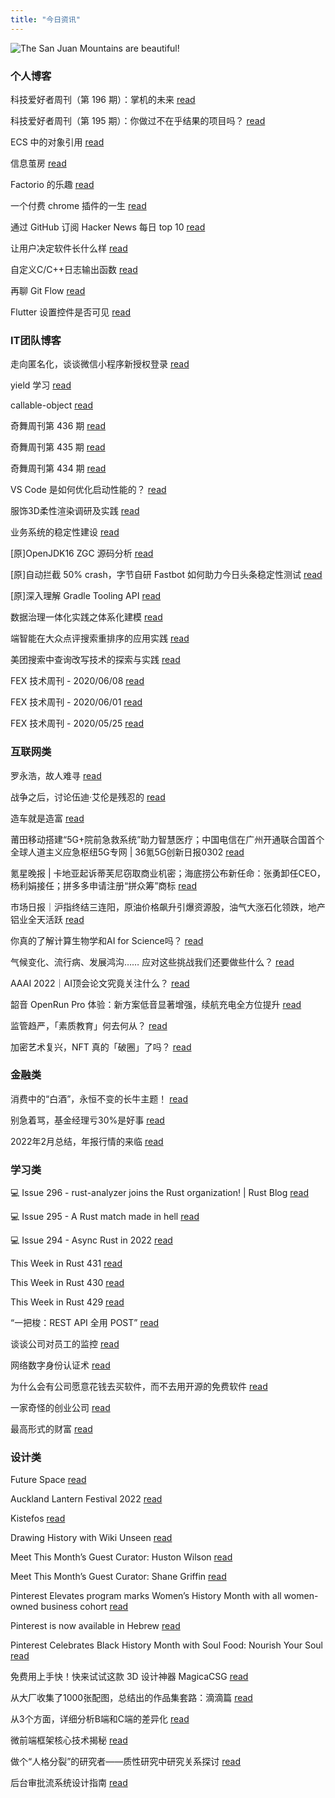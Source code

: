 ```yaml
---
title: "今日资讯"
---
```


![The San Juan Mountains are beautiful!](https://cn.bing.com/th?id=OHR.MoonlightRainier_EN-US6336057354_UHD.jpg "San Juan Mountains")

### 个人博客

   科技爱好者周刊（第 196 期）：掌机的未来 [read](http://www.ruanyifeng.com/blog/2022/02/weekly-issue-196.html)

   科技爱好者周刊（第 195 期）：你做过不在乎结果的项目吗？ [read](http://www.ruanyifeng.com/blog/2022/02/weekly-issue-195.html)

   ECS 中的对象引用 [read](https://blog.codingnow.com/2022/02/ecs_entity_reference.html)

   信息茧房 [read](https://blog.codingnow.com/2022/02/information_cocoons.html)

   Factorio 的乐趣 [read](https://blog.codingnow.com/2022/02/factorio.html)

   一个付费 chrome 插件的一生 [read](https://blog.t9t.io/star-history-2021-01-21/)

   通过 GitHub 订阅 Hacker News 每日 top 10 [read](https://blog.t9t.io/headllines-2020-09-03/)

   让用户决定软件长什么样 [read](https://blog.t9t.io/let-user-design-2020-06-18/)

   自定义C/C++日志输出函数 [read](https://www.kymjs.com/code/2020/08/07/01)

   再聊 Git Flow [read](https://www.kymjs.com/manager/2020/05/29/01)

   Flutter 设置控件是否可见 [read](https://www.kymjs.com/note/2020/03/19/01)

### IT团队博客

   走向匿名化，谈谈微信小程序新授权登录 [read](http://www.alloyteam.com/2021/04/15431/)

   yield 学习 [read](http://www.alloyteam.com/2021/03/15427/)

   callable-object [read](http://www.alloyteam.com/2021/03/callable-object/)

   奇舞周刊第 436 期 [read](https://weekly.75.team/issue436.html)

   奇舞周刊第 435 期 [read](https://weekly.75.team/issue435.html)

   奇舞周刊第 434 期 [read](https://weekly.75.team/issue434.html)

   VS Code 是如何优化启动性能的？ [read](https://fed.taobao.org/blog/taofed/do71ct/wpsf10)

   服饰3D柔性渲染调研及实践 [read](https://fed.taobao.org/blog/taofed/do71ct/fufsgh)

   业务系统的稳定性建设 [read](https://fed.taobao.org/blog/taofed/do71ct/fc3cy0)

   \[原\]OpenJDK16 ZGC 源码分析 [read](https://blog.csdn.net/ByteDanceTech/article/details/123196150)

   \[原\]自动拦截 50% crash，字节自研 Fastbot 如何助力今日头条稳定性测试 [read](https://blog.csdn.net/ByteDanceTech/article/details/123102759)

   \[原\]深入理解 Gradle Tooling API [read](https://blog.csdn.net/ByteDanceTech/article/details/123059368)

   数据治理一体化实践之体系化建模 [read](https://tech.meituan.com/2022/02/24/systematic-modeling-of-data-development-and-governance-integration-practice.html)

   端智能在大众点评搜索重排序的应用实践 [read](https://tech.meituan.com/2022/02/24/edge-search-rerank.html)

   美团搜索中查询改写技术的探索与实践 [read](https://tech.meituan.com/2022/02/17/exploration-and-practice-of-query-rewriting-in-meituan-search.html)

   FEX 技术周刊 - 2020/06/08 [read](http://fex.baidu.com/blog/2020/06/fex-weekly-08//)

   FEX 技术周刊 - 2020/06/01 [read](http://fex.baidu.com/blog/2020/06/fex-weekly-01//)

   FEX 技术周刊 - 2020/05/25 [read](http://fex.baidu.com/blog/2020/05/fex-weekly-25//)

### 互联网类

   罗永浩，故人难寻 [read](http://www.huxiu.com/article/503230.html?f=wangzhan)

   战争之后，讨论伍迪·艾伦是残忍的 [read](http://www.huxiu.com/article/503312.html?f=wangzhan)

   造车就是造富 [read](http://www.huxiu.com/article/502660.html?f=wangzhan)

   莆田移动搭建“5G+院前急救系统”助力智慧医疗；中国电信在广州开通联合国首个全球人道主义应急枢纽5G专网 \| 36氪5G创新日报0302 [read](https://36kr.com/p/1637722266165382)

   氪星晚报 \| 卡地亚起诉蒂芙尼窃取商业机密；海底捞公布新任命：张勇卸任CEO，杨利娟接任；拼多多申请注册“拼众筹”商标 [read](https://36kr.com/p/1637492234051207)

   市场日报｜沪指终结三连阳，原油价格飙升引爆资源股，油气大涨石化领跌，地产铝业全天活跃 [read](https://36kr.com/p/1637346121653891)

   你真的了解计算生物学和AI for Science吗？ [read](https://www.msra.cn/zh-cn/news/features/qbitai-ai-for-science)

   气候变化、流行病、发展鸿沟…… 应对这些挑战我们还要做些什么？ [read](https://www.msra.cn/zh-cn/news/features/pursuing-a-resilient-and-sustainable-global-society)

   AAAI 2022｜AI顶会论文究竟关注什么？ [read](https://www.msra.cn/zh-cn/news/features/aaai-2022)

   ​韶音 OpenRun Pro 体验：新方案低音显著增强，续航充电全方位提升 [read](http://www.geekpark.net/news/298929)

   监管趋严，「素质教育」何去何从？ [read](http://www.geekpark.net/news/299259)

   加密艺术复兴，NFT 真的「破圈」了吗？ [read](http://www.geekpark.net/news/299214)

### 金融类

   消费中的“白酒”，永恒不变的长牛主题！ [read](http://xueqiu.com/1632743930/212868724)

   别急着骂，基金经理亏30%是好事 [read](http://xueqiu.com/4573323809/212773756)

   2022年2月总结，年报行情的来临 [read](http://xueqiu.com/6451611049/212790246)

### 学习类

   💻 Issue 296 - rust-analyzer joins the Rust organization! \| Rust Blog [read](https://rust.libhunt.com/newsletter/296)

   💻 Issue 295 - A Rust match made in hell [read](https://rust.libhunt.com/newsletter/295)

   💻 Issue 294 - Async Rust in 2022 [read](https://rust.libhunt.com/newsletter/294)

   This Week in Rust 431 [read](https://this-week-in-rust.org/blog/2022/02/23/this-week-in-rust-431/)

   This Week in Rust 430 [read](https://this-week-in-rust.org/blog/2022/02/16/this-week-in-rust-430/)

   This Week in Rust 429 [read](https://this-week-in-rust.org/blog/2022/02/09/this-week-in-rust-429/)

   “一把梭：REST API 全用 POST” [read](https://coolshell.cn/articles/22173.html)

   谈谈公司对员工的监控 [read](https://coolshell.cn/articles/22157.html)

   网络数字身份认证术 [read](https://coolshell.cn/articles/21708.html)

   为什么会有公司愿意花钱去买软件，而不去用开源的免费软件 [read](https://wanqu.co/p/7581?s=rss)

   一家奇怪的创业公司 [read](https://wanqu.co/p/7580?s=rss)

   最高形式的财富 [read](https://wanqu.co/p/7579?s=rss)

### 设计类

   Future Space [read](https://www.behance.net/gallery/135579705/Future-Space)

   Auckland Lantern Festival 2022 [read](https://www.behance.net/gallery/137418887/Auckland-Lantern-Festival-2022)

   Kistefos [read](https://www.behance.net/gallery/138375255/Kistefos)

   Drawing History with Wiki Unseen [read](https://medium.com/behance-blog/drawing-history-with-wiki-unseen-5b8e35bfd8a3?source=rss-f5272b7f3182------2)

   Meet This Month’s Guest Curator: Huston Wilson [read](https://medium.com/behance-blog/meet-this-months-guest-curator-huston-wilson-313b75929ab3?source=rss-f5272b7f3182------2)

   Meet This Month’s Guest Curator: Shane Griffin [read](https://medium.com/behance-blog/meet-this-months-guest-curator-shane-griffin-a23dc222f07c?source=rss-f5272b7f3182------2)

   Pinterest Elevates program marks Women’s History Month with all women-owned business cohort [read](https://newsroom.pinterest.com/en/post/pinterest-elevates-program-marks-womens-history-month-with-all-women-owned-business-cohort)

   Pinterest is now available in Hebrew [read](https://newsroom.pinterest.com/en/post/pinterest-is-now-available-in-hebrew)

   Pinterest Celebrates Black History Month with Soul Food: Nourish Your Soul [read](https://newsroom.pinterest.com/en/post/pinterest-celebrates-black-history-month-with-soul-food-nourish-your-soul)

   免费用上手快！快来试试这款 3D 设计神器 MagicaCSG [read](https://www.uisdc.com/magicacsg)

   从大厂收集了1000张配图，总结出的作品集套路：滴滴篇 [read](https://www.uisdc.com/portfolio-design-routines)

   从3个方面，详细分析B端和C端的差异化 [read](https://www.uisdc.com/b-and-c-difference)

   微前端框架核心技术揭秘 [read](https://11.146.83.18/2022/02/22/micro-frontend-framework/)

   做个“人格分裂”的研究者——质性研究中研究关系探讨 [read](https://11.146.83.18/2022/02/16/%e5%81%9a%e4%b8%aa%e4%ba%ba%e6%a0%bc%e5%88%86%e8%a3%82%e7%9a%84%e7%a0%94%e7%a9%b6%e8%80%85-%e8%b4%a8%e6%80%a7%e7%a0%94%e7%a9%b6%e4%b8%ad%e7%a0%94%e7%a9%b6%e5%85%b3/)

   后台审批流系统设计指南 [read](https://11.146.83.18/2022/02/08/%e5%90%8e%e5%8f%b0%e5%ae%a1%e6%89%b9%e6%b5%81%e7%b3%bb%e7%bb%9f%e8%ae%be%e8%ae%a1%e6%8c%87%e5%8d%97/)

